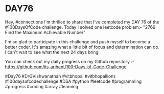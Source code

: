 # DAY76
Hey, #connections I'm thrilled to share that I've completed my DAY 76 of the #100DaysOfCode challenge. Today I solved one leetcode problem:- "2769 Find the Maximum Achievable Number"

I'm so glad to participate in this challenge and push myself to become a better coder. It's amazing what a little bit of focus and determination can do. I can't wait to see what the next 24 days bring.

You can check out my daily progress on my Github repository :- https://github.com/its-arihant/100-Days-of-Code-Challenge

#Day76 #DrGVishwanathan #vitbhopal #vitbhopallions #100daysofcodechallenge #DSA #python #leetcode #programming #progress #coding #array #learning 